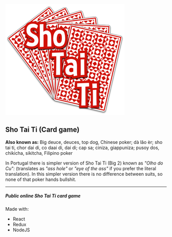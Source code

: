 ![ShoTaiTi Logo](https://raw.githubusercontent.com/andrepcg/shotaiti/master/logo.png)


Sho Tai Ti (Card game)
----------

**Also known as:** Big deuce, deuces, top dog, Chinese poker; dà lǎo èr; sho tai ti, chor dai di, co daai di, dai di; cap sa; ciniza, giappuniza; pusoy dos, chikicha, sikitcha, Filipino poker

In Portugal there is simpler version of Sho Tai Ti (Big 2) known as _"Olho do Cu":_ (translates as _"ass hole"_ or _"eye of the ass"_ if you prefer the literal translation). In this simpler version there is no difference between suits, so none of that poker hands bullshit.

---

##### Public online Sho Tai Ti card game

Made with:
- React
- Redux
- NodeJS
